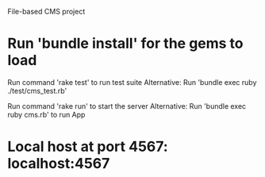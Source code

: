 File-based CMS project

# Run 'bundle install' for the gems to load

Run command 'rake test' to run test suite
Alternative: Run 'bundle exec ruby ./test/cms_test.rb'

Run command 'rake run' to start the server
Alternative: Run 'bundle exec ruby cms.rb' to run App

# Local host at port 4567: localhost:4567